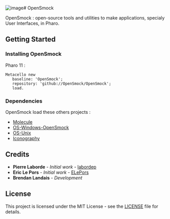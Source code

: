 ![image](https://github.com/OpenSmock/OpenSmock/assets/49183340/1ef9564e-4219-437f-9d17-c82c1a605f38)# OpenSmock

OpenSmock : open-source tools and utilities to make applications, specialy User Interfaces, in Pharo.

## Getting Started

### Installing OpenSmock

Pharo 11 : 

```smalltalk
Metacello new
   baseline: 'OpenSmock';
   repository: 'github://OpenSmock/OpenSmock';
   load.
```

### Dependencies

OpenSmock load these others projects :
- [Molecule](https://github.com/OpenSmock/Molecule)
- [OS-Windows-OpenSmock](https://github.com/OpenSmock/OS-Windows)
- [OS-Unix](https://github.com/astares/Pharo-OS-Unix)
- [Iconography](https://github.com/OpenSmock/Iconography)

## Credits

* **Pierre Laborde** - *Initial work* - [labordep](https://github.com/labordep)
* **Eric Le Pors** - *Initial work* - [ELePors](https://github.com/ELePors)
* **Brendan Landais** - *Development*

## License

This project is licensed under the MIT License - see the [LICENSE](LICENSE) file for details.
